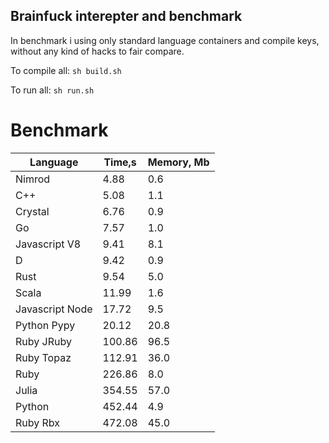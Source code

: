 Brainfuck interepter and benchmark
----------------------------------

In benchmark i using only standard language containers and compile keys, without any kind of hacks to fair compare.

To compile all: `sh build.sh`

To run all: `sh run.sh`

# Benchmark

| Language        | Time,s  | Memory, Mb |
| --------------- | ------- | ---------- |
| Nimrod          | 4.88    | 0.6        |
| C++             | 5.08    | 1.1        |
| Crystal         | 6.76    | 0.9        |
| Go              | 7.57    | 1.0        |
| Javascript V8   | 9.41    | 8.1        |
| D               | 9.42    | 0.9        |
| Rust            | 9.54    | 5.0        |
| Scala           | 11.99   | 1.6        |
| Javascript Node | 17.72   | 9.5        |
| Python Pypy     | 20.12   | 20.8       |
| Ruby JRuby      | 100.86  | 96.5       |
| Ruby Topaz      | 112.91  | 36.0       |
| Ruby            | 226.86  | 8.0        |
| Julia           | 354.55  | 57.0       |
| Python          | 452.44  | 4.9        |
| Ruby Rbx        | 472.08  | 45.0       |

